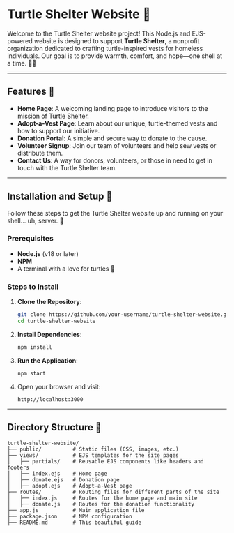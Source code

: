 # Turtle Shelter Website 🐢

Welcome to the Turtle Shelter website project! This Node.js and EJS-powered website is designed to support **Turtle Shelter**, a nonprofit organization dedicated to crafting turtle-inspired vests for homeless individuals. Our goal is to provide warmth, comfort, and hope—one shell at a time. 🐢💚

---

## Features 🌊

- **Home Page**: A welcoming landing page to introduce visitors to the mission of Turtle Shelter.
- **Adopt-a-Vest Page**: Learn about our unique, turtle-themed vests and how to support our initiative.
- **Donation Portal**: A simple and secure way to donate to the cause.
- **Volunteer Signup**: Join our team of volunteers and help sew vests or distribute them.
- **Contact Us**: A way for donors, volunteers, or those in need to get in touch with the Turtle Shelter team.

---

## Installation and Setup 🐢

Follow these steps to get the Turtle Shelter website up and running on your shell... uh, server. 🐚

### Prerequisites
- **Node.js** (v18 or later)
- **NPM**
- A terminal with a love for turtles 🐢

### Steps to Install
1. **Clone the Repository**:
    ```bash
    git clone https://github.com/your-username/turtle-shelter-website.git
    cd turtle-shelter-website
    ```

2. **Install Dependencies**:
    ```bash
    npm install
    ```

3. **Run the Application**:
    ```bash
    npm start
    ```

4. Open your browser and visit:
    ```
    http://localhost:3000
    ```

---

## Directory Structure 📂

```plaintext
turtle-shelter-website/
├── public/          # Static files (CSS, images, etc.)
├── views/           # EJS templates for the site pages
│   ├── partials/    # Reusable EJS components like headers and footers
│   ├── index.ejs    # Home page
│   ├── donate.ejs   # Donation page
│   ├── adopt.ejs    # Adopt-a-Vest page
├── routes/          # Routing files for different parts of the site
│   ├── index.js     # Routes for the home page and main site
│   ├── donate.js    # Routes for the donation functionality
├── app.js           # Main application file
├── package.json     # NPM configuration
├── README.md        # This beautiful guide

